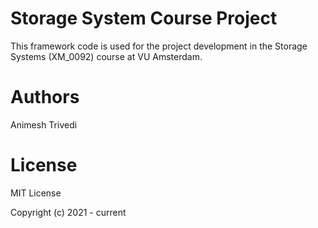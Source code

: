 # Storage System Course Project

This framework code is used for the project development in the Storage Systems (XM_0092) course at VU Amsterdam. 

# Authors
Animesh Trivedi 

# License 
MIT License

Copyright (c) 2021 - current
